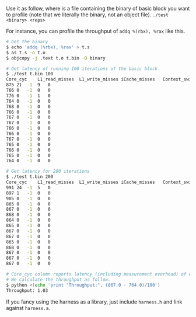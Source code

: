 Use it as follow, where <binary> is a file containing the binary of basic block you want to profile (note that we literally the binary, not an object file).
`./test <binary> <reps>`

For instance, you can profile the throughput of `addq %(rbx), %rax` like this.
```bash
# Get the binary
$ echo 'addq (%rbx), %rax' > t.s
$ as t.s -o t.o
$ objcopy -j .text t.o t.bin -O binary

# Get latency of running 100 iterations of the basic block
$ ./test t.bin 100
Core_cyc	L1_read_misses	L1_write_misses	iCache_misses	Context_switches
875	21	-1	9	0
766	0	-1	0	0
776	0	-1	1	0
764	0	-1	0	0
768	0	-1	0	0
766	0	-1	0	0
767	0	-1	0	0
767	0	-1	0	0
766	0	-1	0	0
766	0	-1	0	0
767	0	-1	0	0
765	0	-1	0	0
766	0	-1	0	0
765	0	-1	0	0
764	0	-1	0	0

# Get latency for 200 iterations 
$ ./test t.bin 200
Core_cyc	L1_read_misses	L1_write_misses	iCache_misses	Context_switches
991	24	-1	5	0
897	1	-1	0	0
905	0	-1	0	0
865	0	-1	0	0
867	0	-1	0	0
868	0	-1	0	0
864	0	-1	0	0
865	0	-1	0	0
867	0	-1	0	0
867	0	-1	0	0
865	0	-1	0	0
868	0	-1	0	0
867	0	-1	0	0
867	0	-1	0	0
867	0	-1	0	0

# Core_cyc column reports latency (including measurement overhead) of executing the basic block 100 (200) iterations.
# We calculate the throughput as follow.
$ python <(echo 'print "Throughput:", (867.0 - 764.0)/100')
Throughput: 1.03
```


If you fancy using the harness as a library, just include `harness.h` and link against `harness.a`.
